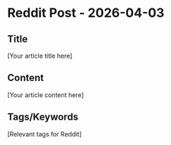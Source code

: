 # Reddit Post - 2026-04-03

## Title
[Your article title here]

## Content
[Your article content here]

## Tags/Keywords
[Relevant tags for Reddit]
